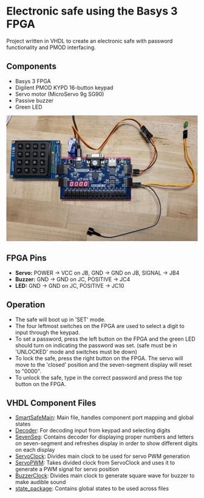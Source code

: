 # Electronic safe using the Basys 3 FPGA
Project written in VHDL to create an electronic safe with password functionality and PMOD interfacing.

## Components
 - Basys 3 FPGA
 - Digilent PMOD KYPD 16-button keypad
 - Servo motor (MicroServo 9g SG90)
 - Passive buzzer
 - Green LED

![](https://raw.githubusercontent.com/mnolander/SmartSafe/main/Overview.jpg?token=GHSAT0AAAAAAB2G5BWRTVZSIETUJHM5ILFQY4G7EMQ)

## FPGA Pins
- **Servo:** POWER -> VCC on JB, GND -> GND on JB, SIGNAL -> JB4
- **Buzzer:** GND -> GND on JC, POSITIVE -> JC4
- **LED:** GND -> GND on JC, POSITIVE -> JC10

## Operation
 - The safe will boot up in 'SET' mode. 
 - The four leftmost switches on the FPGA are used to select a digit to input through the keypad. 
 - To set a password, press the left button on the FPGA and the green LED should turn on indicating the password was set. (safe must be in 'UNLOCKED' mode and switches must be down)
 - To lock the safe, press the right button on the FPGA. The servo will move to the 'closed' position and the seven-segment display will reset to "0000".
 - To unlock the safe, type in the correct password and press the top button on the FPGA.
 
 ## VHDL Component Files
 - [SmartSafeMain](https://github.com/mnolander/SmartSafe/blob/main/SmartSafeMain.vhd): Main file, handles component port mapping and global states
 - [Decoder](https://github.com/mnolander/SmartSafe/blob/main/Decoder.vhd): For decoding input from keypad and selecting digits
 - [SevenSeg](https://github.com/mnolander/SmartSafe/blob/main/SmartSafeProject.srcs/sources_1/new/SevenSeg.vhd): Contains decoder for displaying proper numbers and letters on seven-segment and refreshes display in order to show different digits on each display
 - [ServoClock](https://github.com/mnolander/SmartSafe/blob/main/SmartSafeProject.srcs/sources_1/new/ServoClock.vhd): Divides main clock to be used for servo PWM generation
 - [ServoPWM](https://github.com/mnolander/SmartSafe/blob/main/SmartSafeProject.srcs/sources_1/new/ServoPWM.vhd): Takes divided clock from ServoClock and uses it to generate a PWM signal for servo position
 - [BuzzerClock](https://github.com/mnolander/SmartSafe/blob/main/SmartSafeProject.srcs/sources_1/new/BuzzerClock.vhd): Divides main clock to generate square wave for buzzer to make audible sound
 - [state_package](https://github.com/mnolander/SmartSafe/blob/main/SmartSafeProject.srcs/sources_1/new/state_package.vhd): Contains global states to be used across files
